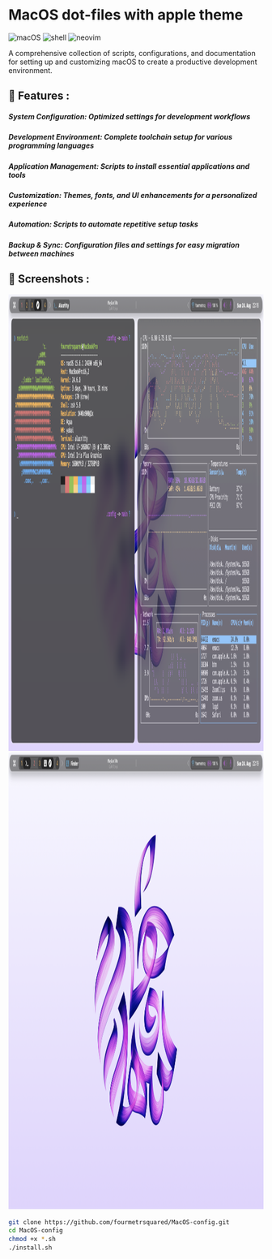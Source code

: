 # MacOS dot-files with apple theme
![macOS](https://img.shields.io/badge/macOS-optimized-blue?logo=apple)   ![shell](https://img.shields.io/badge/Shell-Bash/Zsh-green?logo=gnu-bash)   ![neovim](https://img.shields.io/badge/Editor-Neovim-brightgreen?logo=neovim)

A comprehensive collection of scripts, configurations, and documentation for setting up and customizing macOS to create a productive development environment.

## 🚀 Features :

  ##### System Configuration: Optimized settings for development workflows
  ##### Development Environment: Complete toolchain setup for various programming languages
  ##### Application Management: Scripts to install essential applications and tools
  ##### Customization: Themes, fonts, and UI enhancements for a personalized experience
  ##### Automation: Scripts to automate repetitive setup tasks
  ##### Backup & Sync: Configuration files and settings for easy migration between machines 

## 🌆 Screenshots :
<div align=center>
<img width="1440" height="900" alt="Screenshot 2025-08-21 at 12 39 13" src="https://raw.githubusercontent.com/fourmetrsquared/MacOS-config/refs/heads/main/screenshots/Screenshot%202025-08-24%20at%2022.18.31.png" />
<img width="1440" height="900" alt="Screenshot 2025-08-21 at 12 39 39" src="https://github.com/fourmetrsquared/MacOS-config/blob/main/screenshots/Screenshot%202025-08-24%20at%2022.19.53.png?raw=true" />
</div>


```bash
git clone https://github.com/fourmetrsquared/MacOS-config.git
cd MacOS-config
chmod +x *.sh
./install.sh
```

